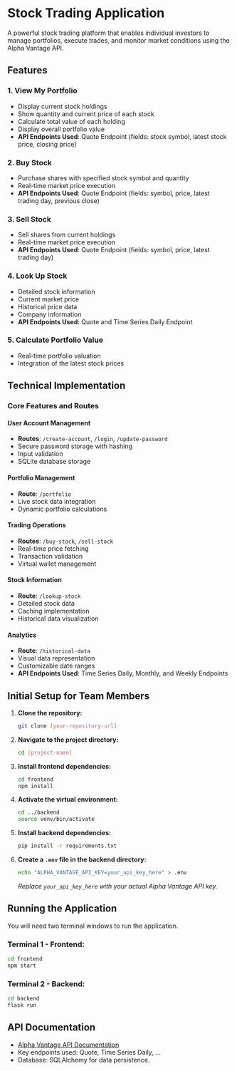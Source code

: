# Stock Trading Application

A powerful stock trading platform that enables individual investors to manage portfolios, execute trades, and monitor market conditions using the Alpha Vantage API.

## Features

### 1. View My Portfolio

- Display current stock holdings
- Show quantity and current price of each stock
- Calculate total value of each holding
- Display overall portfolio value
- **API Endpoints Used**: Quote Endpoint (fields: stock symbol, latest stock price, closing price)

### 2. Buy Stock

- Purchase shares with specified stock symbol and quantity
- Real-time market price execution
- **API Endpoints Used**: Quote Endpoint (fields: symbol, price, latest trading day, previous close)

### 3. Sell Stock

- Sell shares from current holdings
- Real-time market price execution
- **API Endpoints Used**: Quote Endpoint (fields: symbol, price, latest trading day)

### 4. Look Up Stock

- Detailed stock information
- Current market price
- Historical price data
- Company information
- **API Endpoints Used**: Quote and Time Series Daily Endpoint

### 5. Calculate Portfolio Value

- Real-time portfolio valuation
- Integration of the latest stock prices

## Technical Implementation

### Core Features and Routes

#### User Account Management

- **Routes**: `/create-account`, `/login`, `/update-password`
- Secure password storage with hashing
- Input validation
- SQLite database storage

#### Portfolio Management

- **Route**: `/portfolio`
- Live stock data integration
- Dynamic portfolio calculations

#### Trading Operations

- **Routes**: `/buy-stock`, `/sell-stock`
- Real-time price fetching
- Transaction validation
- Virtual wallet management

#### Stock Information

- **Route**: `/lookup-stock`
- Detailed stock data
- Caching implementation
- Historical data visualization

#### Analytics

- **Route**: `/historical-data`
- Visual data representation
- Customizable date ranges
- **API Endpoints Used**: Time Series Daily, Monthly, and Weekly Endpoints

## Initial Setup for Team Members

1. **Clone the repository:**

   ```bash
   git clone [your-repository-url]
   ```

2. **Navigate to the project directory:**

   ```bash
   cd [project-name]
   ```

3. **Install frontend dependencies:**

   ```bash
   cd frontend
   npm install
   ```

4. **Activate the virtual environment:**

   ```bash
   cd ../backend
   source venv/bin/activate
   ```

5. **Install backend dependencies:**

   ```bash
   pip install -r requirements.txt
   ```

6. **Create a `.env` file in the backend directory:**

   ```bash
   echo "ALPHA_VANTAGE_API_KEY=your_api_key_here" > .env
   ```

   _Replace `your_api_key_here` with your actual Alpha Vantage API key._

## Running the Application

You will need two terminal windows to run the application.

### Terminal 1 - Frontend:

```bash
cd frontend
npm start
```

### Terminal 2 - Backend:

```bash
cd backend
flask run
```

## API Documentation

- [Alpha Vantage API Documentation](https://www.alphavantage.co/documentation/)
- Key endpoints used: Quote, Time Series Daily, ...
- Database: SQLAlchemy for data persistence.
